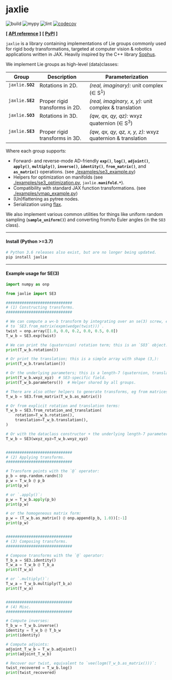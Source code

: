 # jaxlie

![build](https://github.com/brentyi/jaxlie/workflows/build/badge.svg)
![mypy](https://github.com/brentyi/jaxlie/workflows/mypy/badge.svg?branch=master)
![lint](https://github.com/brentyi/jaxlie/workflows/lint/badge.svg)
[![codecov](https://codecov.io/gh/brentyi/jaxlie/branch/master/graph/badge.svg)](https://codecov.io/gh/brentyi/jaxlie)

**[ [API reference](https://brentyi.github.io/jaxlie) ]** **[
[PyPI](https://pypi.org/project/jaxlie/) ]**

`jaxlie` is a library containing implementations of Lie groups commonly used for
rigid body transformations, targeted at computer vision &amp; robotics
applications written in JAX. Heavily inspired by the C++ library
[Sophus](https://github.com/strasdat/Sophus).

We implement Lie groups as high-level (data)classes:

<table>
  <thead>
    <tr>
      <th>Group</th>
      <th>Description</th>
      <th>Parameterization</th>
    </tr>
  </thead>
  <tbody valign="top">
    <tr>
      <td><code>jaxlie.<strong>SO2</strong></code></td>
      <td>Rotations in 2D.</td>
      <td><em>(real, imaginary):</em> unit complex (∈ S<sup>1</sup>)</td>
    </tr>
    <tr>
      <td><code>jaxlie.<strong>SE2</strong></code></td>
      <td>Proper rigid transforms in 2D.</td>
      <td><em>(real, imaginary, x, y):</em> unit complex &amp; translation</td>
    </tr>
    <tr>
      <td><code>jaxlie.<strong>SO3</strong></code></td>
      <td>Rotations in 3D.</td>
      <td><em>(qw, qx, qy, qz):</em> wxyz quaternion (∈ S<sup>3</sup>)</td>
    </tr>
    <tr>
      <td><code>jaxlie.<strong>SE3</strong></code></td>
      <td>Proper rigid transforms in 3D.</td>
      <td><em>(qw, qx, qy, qz, x, y, z):</em> wxyz quaternion &amp; translation</td>
    </tr>
  </tbody>
</table>

Where each group supports:

- Forward- and reverse-mode AD-friendly **`exp()`**, **`log()`**,
  **`adjoint()`**, **`apply()`**, **`multiply()`**, **`inverse()`**,
  **`identity()`**, **`from_matrix()`**, and **`as_matrix()`** operations. (see
  [./examples/se3_example.py](./examples/se3_basics.py))
- Helpers for optimization on manifolds (see
  [./examples/se3_optimization.py](./examples/se3_optimization.py),
  <code>jaxlie.<strong>manifold.\*</strong></code>).
- Compatibility with standard JAX function transformations. (see
  [./examples/vmap_example.py](./examples/vmap_example.py))
- (Un)flattening as pytree nodes.
- Serialization using [flax](https://github.com/google/flax).

We also implement various common utilities for things like uniform random
sampling (**`sample_uniform()`**) and converting from/to Euler angles (in the
`SO3` class).

---

#### Install (Python >=3.7)

```bash
# Python 3.6 releases also exist, but are no longer being updated.
pip install jaxlie
```

---

#### Example usage for SE(3)

```python
import numpy as onp

from jaxlie import SE3

#############################
# (1) Constructing transforms.
#############################

# We can compute a w<-b transform by integrating over an se(3) screw, equivalent
# to `SE3.from_matrix(expm(wedge(twist)))`.
twist = onp.array([1.0, 0.0, 0.2, 0.0, 0.5, 0.0])
T_w_b = SE3.exp(twist)

# We can print the (quaternion) rotation term; this is an `SO3` object:
print(T_w_b.rotation())

# Or print the translation; this is a simple array with shape (3,):
print(T_w_b.translation())

# Or the underlying parameters; this is a length-7 (quaternion, translation) array:
print(T_w_b.wxyz_xyz)  # SE3-specific field.
print(T_w_b.parameters())  # Helper shared by all groups.

# There are also other helpers to generate transforms, eg from matrices:
T_w_b = SE3.from_matrix(T_w_b.as_matrix())

# Or from explicit rotation and translation terms:
T_w_b = SE3.from_rotation_and_translation(
    rotation=T_w_b.rotation(),
    translation=T_w_b.translation(),
)

# Or with the dataclass constructor + the underlying length-7 parameterization:
T_w_b = SE3(wxyz_xyz=T_w_b.wxyz_xyz)


#############################
# (2) Applying transforms.
#############################

# Transform points with the `@` operator:
p_b = onp.random.randn(3)
p_w = T_w_b @ p_b
print(p_w)

# or `.apply()`:
p_w = T_w_b.apply(p_b)
print(p_w)

# or the homogeneous matrix form:
p_w = (T_w_b.as_matrix() @ onp.append(p_b, 1.0))[:-1]
print(p_w)


#############################
# (3) Composing transforms.
#############################

# Compose transforms with the `@` operator:
T_b_a = SE3.identity()
T_w_a = T_w_b @ T_b_a
print(T_w_a)

# or `.multiply()`:
T_w_a = T_w_b.multiply(T_b_a)
print(T_w_a)


#############################
# (4) Misc.
#############################

# Compute inverses:
T_b_w = T_w_b.inverse()
identity = T_w_b @ T_b_w
print(identity)

# Compute adjoints:
adjoint_T_w_b = T_w_b.adjoint()
print(adjoint_T_w_b)

# Recover our twist, equivalent to `vee(logm(T_w_b.as_matrix()))`:
twist_recovered = T_w_b.log()
print(twist_recovered)
```
